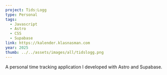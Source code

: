 ```yaml
---
project: Tids:Logg
type: Personal
tags:
  - Javascript
  - Astro
  - CSS
  - Supabase
link: https://kalender.klasnasman.com
year: 2025
thumb: ../../assets/images/all/tidslogg.png
---
```


A personal time tracking application I developed with Astro and Supabase.
